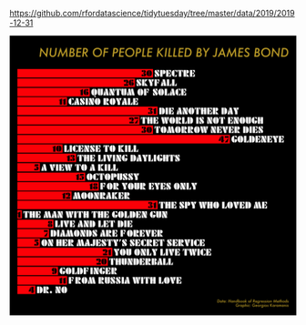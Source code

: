 https://github.com/rfordatascience/tidytuesday/tree/master/data/2019/2019-12-31

![](plots/jamesbond.png)